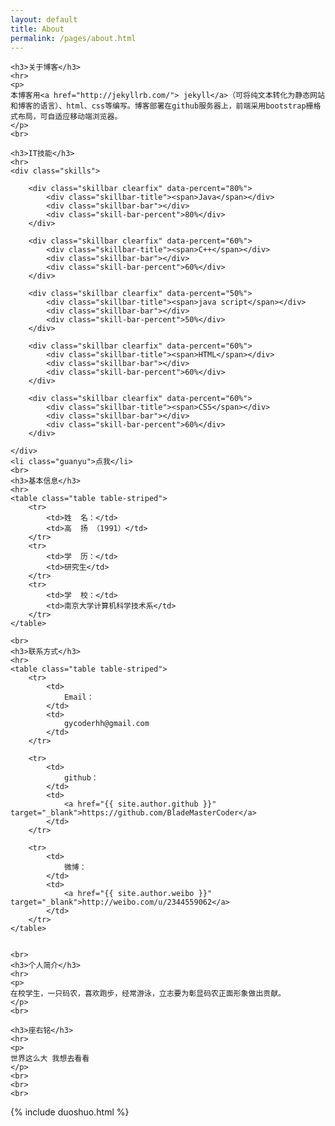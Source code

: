 ```yaml
---
layout: default
title: About
permalink: /pages/about.html
---
```


<div class="about">

	<h3>关于博客</h3>
	<hr>
	<p>
	本博客用<a href="http://jekyllrb.com/"> jekyll</a>（可将纯文本转化为静态网站和博客的语言）、html、css等编写。博客部署在github服务器上，前端采用bootstrap栅格式布局，可自适应移动端浏览器。
	</p>
	<br>
	
	<h3>IT技能</h3>
	<hr>
    <div class="skills">

        <div class="skillbar clearfix" data-percent="80%">
            <div class="skillbar-title"><span>Java</span></div>
            <div class="skillbar-bar"></div>
            <div class="skill-bar-percent">80%</div>
        </div>

        <div class="skillbar clearfix" data-percent="60%">
            <div class="skillbar-title"><span>C++</span></div>
            <div class="skillbar-bar"></div>
            <div class="skill-bar-percent">60%</div>
        </div>
		
        <div class="skillbar clearfix" data-percent="50%">
            <div class="skillbar-title"><span>java script</span></div>
            <div class="skillbar-bar"></div>
            <div class="skill-bar-percent">50%</div>
        </div>

        <div class="skillbar clearfix" data-percent="60%">
            <div class="skillbar-title"><span>HTML</span></div>
            <div class="skillbar-bar"></div>
            <div class="skill-bar-percent">60%</div>
        </div>
		
		<div class="skillbar clearfix" data-percent="60%">
            <div class="skillbar-title"><span>CSS</span></div>
            <div class="skillbar-bar"></div>
            <div class="skill-bar-percent">60%</div>
        </div>
		
    </div>	
	<li class="guanyu">点我</li>
	<br>
	<h3>基本信息</h3>
	<hr>
	<table class="table table-striped">
		<tr>
			<td>姓  名：</td>    
			<td>高  扬 （1991）</td>
		</tr>
		<tr>
			<td>学  历：</td>    
			<td>研究生</td>
		</tr>
		<tr>
			<td>学  校：</td>    
			<td>南京大学计算机科学技术系</td>
		</tr>
	</table>

	<br>
	<h3>联系方式</h3>
	<hr>
	<table class="table table-striped">
		<tr>
			<td>
				Email：
			</td>  
			<td>
				gycoderhh@gmail.com			
			</td>
		</tr>

		<tr>
			<td>
				github：
			</td>  
			<td>
				<a href="{{ site.author.github }}" target="_blank">https://github.com/BladeMasterCoder</a>
			</td>  
		</tr>

		<tr>
			<td>
				微博：
			</td> 
			<td>
				<a href="{{ site.author.weibo }}" target="_blank">http://weibo.com/u/2344559062</a>
			</td> 
		</tr>
	</table>


	<br>
	<h3>个人简介</h3>
	<hr>
	<p>
	在校学生，一只码农，喜欢跑步，经常游泳，立志要为彰显码农正面形象做出贡献。
	</p>
	<br>

	<h3>座右铭</h3>
	<hr>
	<p>
	世界这么大 我想去看看
	</p>
	<br>
	<br> 
	<br>
	
	
</div>
<div>
{% include duoshuo.html %}
</div>

